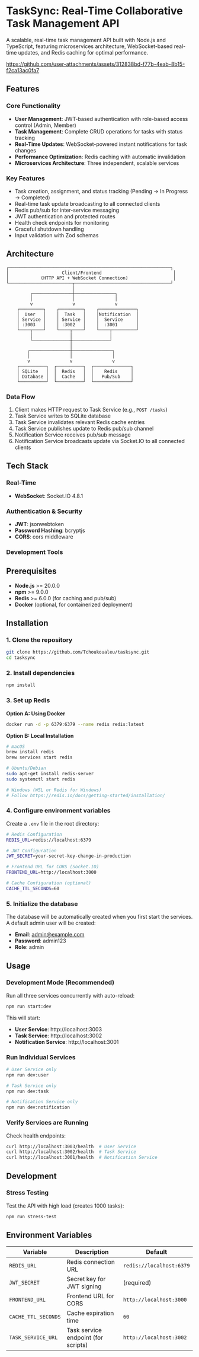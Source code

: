 # TaskSync: Real-Time Collaborative Task Management API

A scalable, real-time task management API built with Node.js and TypeScript, featuring microservices architecture, WebSocket-based real-time updates, and Redis caching for optimal performance.

https://github.com/user-attachments/assets/312838bd-f77b-4eab-8b15-f2ca13ac0fa7

## Features

### Core Functionality

- **User Management**: JWT-based authentication with role-based access control (Admin, Member)
- **Task Management**: Complete CRUD operations for tasks with status tracking
- **Real-Time Updates**: WebSocket-powered instant notifications for task changes
- **Performance Optimization**: Redis caching with automatic invalidation
- **Microservices Architecture**: Three independent, scalable services

### Key Features

- Task creation, assignment, and status tracking (Pending → In Progress → Completed)
- Real-time task update broadcasting to all connected clients
- Redis pub/sub for inter-service messaging
- JWT authentication and protected routes
- Health check endpoints for monitoring
- Graceful shutdown handling
- Input validation with Zod schemas

## Architecture

```
┌─────────────────────────────────────────────────────────────┐
│                    Client/Frontend                           │
│            (HTTP API + WebSocket Connection)                 │
└────────────────────────┬────────────────────────────────────┘
                         │
         ┌───────────────┼───────────────┐
         │               │               │
         v               v               v
    ┌─────────┐    ┌─────────┐    ┌──────────────┐
    │  User   │    │  Task   │    │Notification  │
    │ Service │    │ Service │    │  Service     │
    │ :3003   │    │ :3002   │    │  :3001       │
    └────┬────┘    └────┬────┘    └────┬─────────┘
         │              │              │
         └──────────────┼──────────────┘
                        │
        ┌───────────────┼───────────────┐
        │               │               │
        v               v               v
    ┌──────────┐  ┌──────────┐  ┌──────────────┐
    │ SQLite   │  │  Redis   │  │    Redis     │
    │ Database │  │  Cache   │  │   Pub/Sub    │
    └──────────┘  └──────────┘  └──────────────┘
```

### Data Flow

1. Client makes HTTP request to Task Service (e.g., `POST /tasks`)
2. Task Service writes to SQLite database
3. Task Service invalidates relevant Redis cache entries
4. Task Service publishes update to Redis pub/sub channel
5. Notification Service receives pub/sub message
6. Notification Service broadcasts update via Socket.IO to all connected clients

## Tech Stack

### Real-Time

- **WebSocket**: Socket.IO 4.8.1

### Authentication & Security

- **JWT**: jsonwebtoken
- **Password Hashing**: bcryptjs
- **CORS**: cors middleware

### Development Tools

## Prerequisites

- **Node.js** >= 20.0.0
- **npm** >= 9.0.0
- **Redis** >= 6.0.0 (for caching and pub/sub)
- **Docker** (optional, for containerized deployment)

## Installation

### 1. Clone the repository

```bash
git clone https://github.com/Tchoukoualeu/tasksync.git
cd tasksync
```

### 2. Install dependencies

```bash
npm install
```

### 3. Set up Redis

**Option A: Using Docker**

```bash
docker run -d -p 6379:6379 --name redis redis:latest

```

**Option B: Local Installation**

```bash
# macOS
brew install redis
brew services start redis

# Ubuntu/Debian
sudo apt-get install redis-server
sudo systemctl start redis

# Windows (WSL or Redis for Windows)
# Follow https://redis.io/docs/getting-started/installation/
```

### 4. Configure environment variables

Create a `.env` file in the root directory:

```bash
# Redis Configuration
REDIS_URL=redis://localhost:6379

# JWT Configuration
JWT_SECRET=your-secret-key-change-in-production

# Frontend URL for CORS (Socket.IO)
FRONTEND_URL=http://localhost:3000

# Cache Configuration (optional)
CACHE_TTL_SECONDS=60
```

### 5. Initialize the database

The database will be automatically created when you first start the services. A default admin user will be created:

- **Email**: admin@example.com
- **Password**: admin123
- **Role**: admin

## Usage

### Development Mode (Recommended)

Run all three services concurrently with auto-reload:

```bash
npm run start:dev
```

This will start:

- **User Service**: http://localhost:3003
- **Task Service**: http://localhost:3002
- **Notification Service**: http://localhost:3001

### Run Individual Services

```bash
# User Service only
npm run dev:user

# Task Service only
npm run dev:task

# Notification Service only
npm run dev:notification
```

### Verify Services are Running

Check health endpoints:

```bash
curl http://localhost:3003/health  # User Service
curl http://localhost:3002/health  # Task Service
curl http://localhost:3001/health  # Notification Service
```

## Development

### Stress Testing

Test the API with high load (creates 1000 tasks):

```bash
npm run stress-test
```

## Environment Variables

| Variable            | Description                         | Default                  |
| ------------------- | ----------------------------------- | ------------------------ |
| `REDIS_URL`         | Redis connection URL                | `redis://localhost:6379` |
| `JWT_SECRET`        | Secret key for JWT signing          | (required)               |
| `FRONTEND_URL`      | Frontend URL for CORS               | `http://localhost:3000`  |
| `CACHE_TTL_SECONDS` | Cache expiration time               | `60`                     |
| `TASK_SERVICE_URL`  | Task service endpoint (for scripts) | `http://localhost:3002`  |

